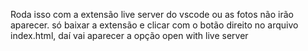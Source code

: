 Roda isso com a extensão live server do vscode ou as fotos não irão aparecer.
só baixar a extensão e clicar com o botão direito no arquivo index.html, daí vai aparecer a opção open with live server
